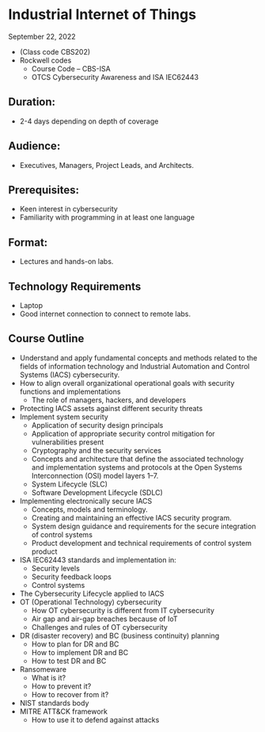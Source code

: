 # Industrial Internet of Things

September 22, 2022

* (Class code CBS202)
* Rockwell codes
  * Course Code – CBS-ISA
  * OTCS Cybersecurity Awareness and ISA IEC62443

## Duration:
 * 2-4 days depending on depth of coverage

## Audience:
 * Executives, Managers, Project Leads, and Architects.

## Prerequisites:
 * Keen interest in cybersecurity
 * Familiarity with programming in at least one language

## Format:
* Lectures and hands-on labs.

## Technology Requirements
 * Laptop
 * Good internet connection to connect to remote labs.


## Course Outline

* Understand and apply fundamental concepts and methods related to the fields of 
 information technology and Industrial Automation and Control Systems (IACS) cybersecurity.
* How to align overall organizational operational goals with 
 security functions and implementations
   - The role of managers, hackers, and developers
* Protecting IACS assets against different security threats
* Implement system security
   - Application of security design principals
   - Application of appropriate security control mitigation for vulnerabilities present
   - Cryptography and the security services
   - Concepts and architecture that define the associated technology and 
implementation systems and protocols at the Open Systems Interconnection
(OSI) model layers 1–7.
   - System Lifecycle (SLC)
   - Software Development Lifecycle (SDLC)
* Implementing electronically secure IACS
  - Concepts, models and terminology.
  - Creating and maintaining an effective IACS security program.
  - System design guidance and requirements for the secure integration of control systems
  - Product development and technical requirements of control system product
* ISA IEC62443 standards and implementation in:
  - Security levels
  - Security feedback loops
  - Control systems
* The Cybersecurity Lifecycle applied to IACS
* OT (Operational Technology) cybersecurity
  * How OT cybersecurity is different from IT cybersecurity
  * Air gap and air-gap breaches because of IoT
  * Challenges and rules of OT cybersecurity
* DR (disaster recovery) and BC (business continuity) planning
  * How to plan for DR and BC
  * How to implement DR and BC
  * How to test DR and BC
* Ransomeware
  * What is it?
  * How to prevent it?
  * How to recover from it?
* NIST standards body
* MITRE ATT&CK framework
  * How to use it to defend against attacks
